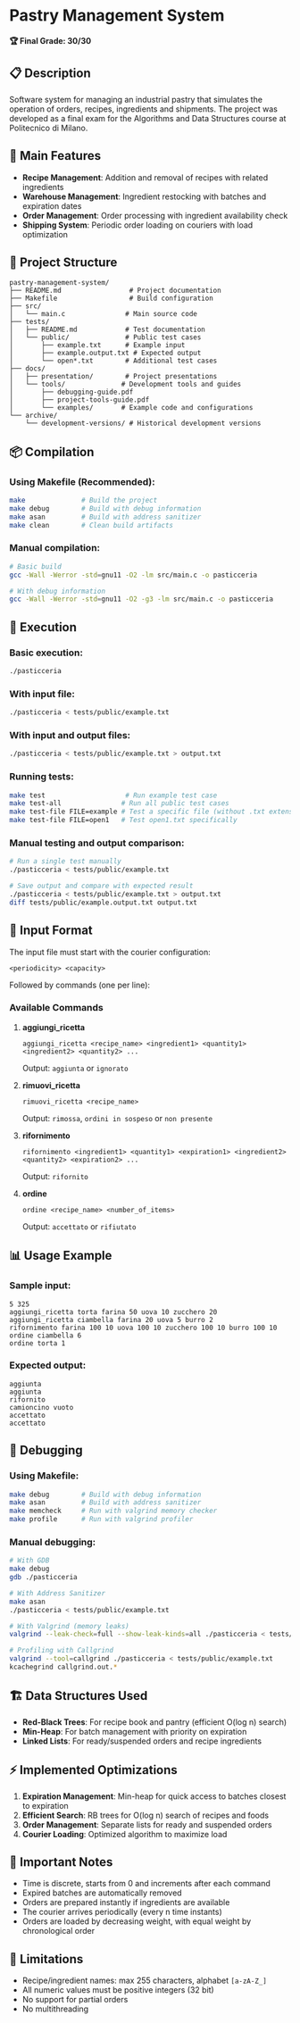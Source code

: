 # Pastry Management System

**🏆 Final Grade: 30/30**

## 📋 Description
Software system for managing an industrial pastry that simulates the operation of orders, recipes, ingredients and shipments. The project was developed as a final exam for the Algorithms and Data Structures course at Politecnico di Milano.

## 🎯 Main Features
- **Recipe Management**: Addition and removal of recipes with related ingredients
- **Warehouse Management**: Ingredient restocking with batches and expiration dates
- **Order Management**: Order processing with ingredient availability check
- **Shipping System**: Periodic order loading on couriers with load optimization

## 📁 Project Structure

```
pastry-management-system/
├── README.md                 # Project documentation
├── Makefile                  # Build configuration
├── src/
│   └── main.c               # Main source code
├── tests/
│   ├── README.md            # Test documentation
│   └── public/              # Public test cases
│       ├── example.txt      # Example input
│       ├── example.output.txt # Expected output
│       └── open*.txt        # Additional test cases
├── docs/
│   ├── presentation/        # Project presentations
│   └── tools/              # Development tools and guides
│       ├── debugging-guide.pdf
│       ├── project-tools-guide.pdf
│       └── examples/       # Example code and configurations
└── archive/
    └── development-versions/ # Historical development versions
```

## 📦 Compilation

### Using Makefile (Recommended):
```bash
make              # Build the project
make debug        # Build with debug information
make asan         # Build with address sanitizer
make clean        # Clean build artifacts
```

### Manual compilation:
```bash
# Basic build
gcc -Wall -Werror -std=gnu11 -O2 -lm src/main.c -o pasticceria

# With debug information
gcc -Wall -Werror -std=gnu11 -O2 -g3 -lm src/main.c -o pasticceria
```

## 🚀 Execution

### Basic execution:
```bash
./pasticceria
```

### With input file:
```bash
./pasticceria < tests/public/example.txt
```

### With input and output files:
```bash
./pasticceria < tests/public/example.txt > output.txt
```

### Running tests:
```bash
make test                    # Run example test case
make test-all               # Run all public test cases
make test-file FILE=example # Test a specific file (without .txt extension)
make test-file FILE=open1   # Test open1.txt specifically
```

### Manual testing and output comparison:
```bash
# Run a single test manually
./pasticceria < tests/public/example.txt

# Save output and compare with expected result
./pasticceria < tests/public/example.txt > output.txt
diff tests/public/example.output.txt output.txt
```

## 📝 Input Format

The input file must start with the courier configuration:
```
<periodicity> <capacity>
```

Followed by commands (one per line):

### Available Commands

1. **aggiungi_ricetta**
   ```
   aggiungi_ricetta <recipe_name> <ingredient1> <quantity1> <ingredient2> <quantity2> ...
   ```
   Output: `aggiunta` or `ignorato`

2. **rimuovi_ricetta**
   ```
   rimuovi_ricetta <recipe_name>
   ```
   Output: `rimossa`, `ordini in sospeso` or `non presente`

3. **rifornimento**
   ```
   rifornimento <ingredient1> <quantity1> <expiration1> <ingredient2> <quantity2> <expiration2> ...
   ```
   Output: `rifornito`

4. **ordine**
   ```
   ordine <recipe_name> <number_of_items>
   ```
   Output: `accettato` or `rifiutato`

## 📊 Usage Example

### Sample input:
```
5 325
aggiungi_ricetta torta farina 50 uova 10 zucchero 20
aggiungi_ricetta ciambella farina 20 uova 5 burro 2
rifornimento farina 100 10 uova 100 10 zucchero 100 10 burro 100 10
ordine ciambella 6
ordine torta 1
```

### Expected output:
```
aggiunta
aggiunta
rifornito
camioncino vuoto
accettato
accettato
```

## 🐛 Debugging

### Using Makefile:
```bash
make debug        # Build with debug information
make asan         # Build with address sanitizer
make memcheck     # Run with valgrind memory checker
make profile      # Run with valgrind profiler
```

### Manual debugging:
```bash
# With GDB
make debug
gdb ./pasticceria

# With Address Sanitizer
make asan
./pasticceria < tests/public/example.txt

# With Valgrind (memory leaks)
valgrind --leak-check=full --show-leak-kinds=all ./pasticceria < tests/public/example.txt

# Profiling with Callgrind
valgrind --tool=callgrind ./pasticceria < tests/public/example.txt
kcachegrind callgrind.out.*
```

## 🏗️ Data Structures Used

- **Red-Black Trees**: For recipe book and pantry (efficient O(log n) search)
- **Min-Heap**: For batch management with priority on expiration
- **Linked Lists**: For ready/suspended orders and recipe ingredients

## ⚡ Implemented Optimizations

1. **Expiration Management**: Min-heap for quick access to batches closest to expiration
2. **Efficient Search**: RB trees for O(log n) search of recipes and foods
3. **Order Management**: Separate lists for ready and suspended orders
4. **Courier Loading**: Optimized algorithm to maximize load

## 📌 Important Notes

- Time is discrete, starts from 0 and increments after each command
- Expired batches are automatically removed
- Orders are prepared instantly if ingredients are available
- The courier arrives periodically (every n time instants)
- Orders are loaded by decreasing weight, with equal weight by chronological order

## 🚨 Limitations

- Recipe/ingredient names: max 255 characters, alphabet `[a-zA-Z_]`
- All numeric values must be positive integers (32 bit)
- No support for partial orders
- No multithreading
